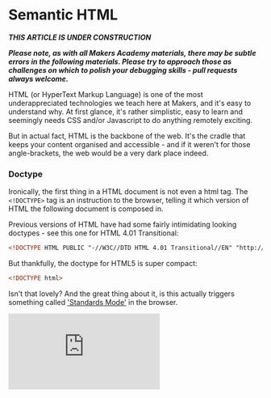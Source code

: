 # Semantic HTML

***THIS ARTICLE IS UNDER CONSTRUCTION***

***Please note, as with all Makers Academy materials, there may be subtle errors in the following materials.  Please try to approach those as challenges on which to polish your debugging skills - pull requests always welcome.***

HTML (or HyperText Markup Language) is one of the most underappreciated technologies we teach here at Makers, and it's easy to understand why. At first glance, it's rather simplistic, easy to learn and seemingly needs CSS and/or Javascript to do anything remotely exciting.

But in actual fact, HTML is the backbone of the web. It's the cradle that keeps your content organised and accessible - and if it weren't for those angle-brackets, the web would be a very dark place indeed.


### Doctype

Ironically, the first thing in a HTML document is not even a html tag. The ```<!DOCTYPE>``` tag is an instruction to the browser, telling it which version of HTML the following document is composed in.

Previous versions of HTML have had some fairly intimidating looking doctypes - see this one for HTML 4.01 Transitional:

```html
<!DOCTYPE HTML PUBLIC "-//W3C//DTD HTML 4.01 Transitional//EN" "http://www.w3.org/TR/html4/loose.dtd">
```

But thankfully, the doctype for HTML5 is super compact:

```html
<!DOCTYPE html>
```

Isn't that lovely? And the great thing about it, is this actually triggers something called ['Standards Mode'](https://developer.mozilla.org/en-US/docs/Quirks_Mode_and_Standards_Mode) in the browser.


![Tracking pixel](https://githubanalytics.herokuapp.com/course/pills/html5.md)
